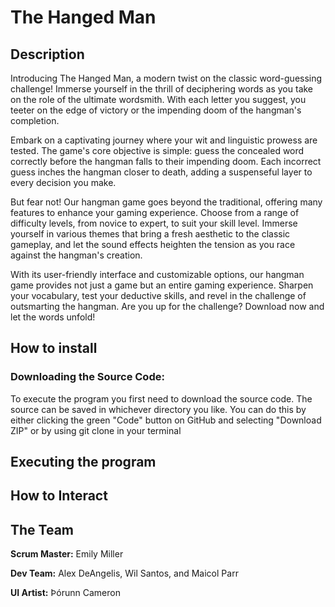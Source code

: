 # The Hanged Man
## Description
Introducing The Hanged Man, a modern twist on the classic word-guessing challenge! Immerse yourself in the thrill of deciphering words as you take on the role of the ultimate wordsmith. With each letter you suggest, you teeter on the edge of victory or the impending doom of the hangman's completion.

Embark on a captivating journey where your wit and linguistic prowess are tested. The game's core objective is simple: guess the concealed word correctly before the hangman falls to their impending doom. Each incorrect guess inches the hangman closer to death, adding a suspenseful layer to every decision you make.

But fear not! Our hangman game goes beyond the traditional, offering many features to enhance your gaming experience. Choose from a range of difficulty levels, from novice to expert, to suit your skill level. Immerse yourself in various themes that bring a fresh aesthetic to the classic gameplay, and let the sound effects heighten the tension as you race against the hangman's creation.

With its user-friendly interface and customizable options, our hangman game provides not just a game but an entire gaming experience. Sharpen your vocabulary, test your deductive skills, and revel in the challenge of outsmarting the hangman. Are you up for the challenge? Download now and let the words unfold!

## How to install

### Downloading the Source Code:

To execute the program you first need to download the source code. The source can be saved in whichever directory you like. You can do this by either clicking the green "Code" button on GitHub and selecting "Download ZIP" or by using git clone in your terminal

## Executing the program

## How to Interact

## The Team
**Scrum Master:** Emily Miller

**Dev Team:** Alex DeAngelis, Wil Santos, and Maicol Parr

**UI Artist:** Þórunn Cameron
